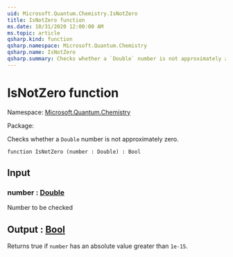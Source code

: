 ```yaml
---
uid: Microsoft.Quantum.Chemistry.IsNotZero
title: IsNotZero function
ms.date: 10/31/2020 12:00:00 AM
ms.topic: article
qsharp.kind: function
qsharp.namespace: Microsoft.Quantum.Chemistry
qsharp.name: IsNotZero
qsharp.summary: Checks whether a `Double` number is not approximately zero.
---
```


# IsNotZero function

Namespace: [Microsoft.Quantum.Chemistry](xref:Microsoft.Quantum.Chemistry)

Package: [](https://nuget.org/packages/)


Checks whether a `Double` number is not approximately zero.

```qsharp
function IsNotZero (number : Double) : Bool
```


## Input

### number : [Double](xref:microsoft.quantum.lang-ref.double)

Number to be checked



## Output : [Bool](xref:microsoft.quantum.lang-ref.bool)

Returns true if `number` has an absolute value greater than `1e-15`.